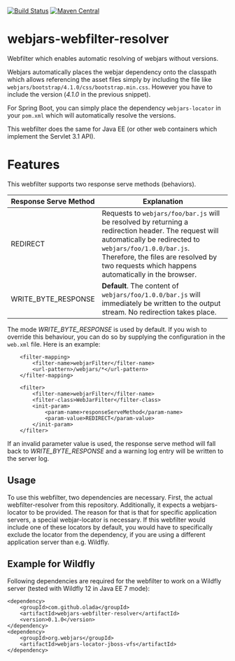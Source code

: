 [![Build Status](https://travis-ci.org/olada/webjars-webfilter-resolver.svg?branch=master)](https://travis-ci.org/olada/webjars-webfilter-resolver)
[![Maven Central](https://maven-badges.herokuapp.com/maven-central/com.github.olada/webjars-webfilter-resolver/badge.svg)](https://search.maven.org/#artifactdetails%7Ccom.github.olada%7Cwebjars-webfilter-resolver%7C0.1.0%7Cjar)

# webjars-webfilter-resolver
Webfilter which enables automatic resolving of webjars without versions.

Webjars automatically places the webjar dependency onto the classpath which allows referencing the
asset files simply by including the file like `webjars/bootstrap/4.1.0/css/bootstrap.min.css`.
However you have to include the version (_4.1.0_ in the previous snippet).

For Spring Boot, you can simply place the dependency `webjars-locator` in your `pom.xml` which will
automatically resolve the versions.

This webfilter does the same for Java EE (or other web containers which implement the Servlet 3.1 API).

# Features
This webfilter supports two response serve methods (behaviors).

| Response Serve Method | Explanation |
| ---- | ----------- |
| REDIRECT | Requests to `webjars/foo/bar.js` will be resolved by returning a redirection header. The request will automatically be redirected to `webjars/foo/1.0.0/bar.js`. Therefore, the files are resolved by two requests which happens automatically in the browser.|
| WRITE_BYTE_RESPONSE | **Default**. The content of `webjars/foo/1.0.0/bar.js` will immediately be written to the output stream. No redirection takes place.

The mode _WRITE_BYTE_RESPONSE_ is used by default. If you wish to override this behaviour, you can do so by
supplying the configuration in the `web.xml` file. Here is an example:
```
    <filter-mapping>
        <filter-name>webjarFilter</filter-name>
        <url-pattern>/webjars/*</url-pattern>
    </filter-mapping>

    <filter>
        <filter-name>webjarFilter</filter-name>
        <filter-class>WebJarFilter</filter-class>
        <init-param>
            <param-name>responseServeMethod</param-name>
            <param-value>REDIRECT</param-value>
        </init-param>
    </filter>
```
If an invalid parameter value is used, the response serve method will fall back to _WRITE_BYTE_RESPONSE_ and
a warning log entry will be written to the server log.

## Usage
To use this webfilter, two dependencies are necessary. First, the actual webfilter-resolver from this repository.
Additionally, it expects a webjars-locator to be provided.
The reason for that is that for specific application servers, a special webjar-locator is necessary.
If this webfilter would include one of these locators by default, you would have to specifically
exclude the locator from the dependency, if you are using a different application server than e.g. Wildfly.

## Example for Wildfly
Following dependencies are required for the webfilter to work on a Wildfly 
server (tested with Wildfly 12 in Java EE 7 mode):
```
<dependency>
    <groupId>com.github.olada</groupId>
    <artifactId>webjars-webfilter-resolver</artifactId>
    <version>0.1.0</version>
</dependency>
<dependency>
    <groupId>org.webjars</groupId>
    <artifactId>webjars-locator-jboss-vfs</artifactId>
</dependency>
```
